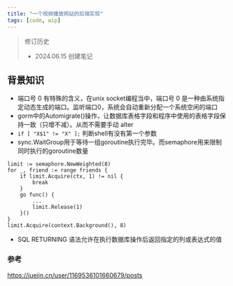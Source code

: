 ```yaml
---
title: "一个视频播放网站的后端实现"
tags: [code, wip]
---
```


<!--more-->


> 修订历史
> - 2024.06.15 创建笔记

## 背景知识
- 端口号 0 有特殊的含义，在unix socket编程当中，端口号 0 是一种由系统指定动态生成的端口。监听端口0，系统会自动重新分配一个系统空闲的端口
- gorm中的Automigrate()操作，让数据库表格字段和程序中使用的表格字段保持一致（只增不减）。从而不需要手动 alter
- `if [ "X$1" != "X" ];` 判断shell有没有第一个参数
- sync.WaitGroup用于等待一组goroutine执行完毕。而semaphore用来限制同时执行的goroutine数量
```
limit := semaphore.NewWeighted(8)
for _, friend := range friends {
	if limit.Acquire(ctx, 1) != nil {
		break
	}
	go func() {
	    ...
		limit.Release(1)
	}()
}
limit.Acquire(context.Background(), 8)
```
- SQL RETURNING 语法允许在执行数据库操作后返回指定的列或表达式的值
### 参考
https://juejin.cn/user/1169536101660679/posts



